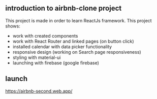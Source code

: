 ## introduction to airbnb-clone project
This project is made in order to learn ReactJs framework.
This project shows:

* work with created components
* work with React Router and linked pages (on button click)
* installed calendar with data picker functionality
* responsive design (working on Search page responsiveness)
* styling with material-ui
* launching with firebase (google firebase)

## launch
https://airbnb-second.web.app/



